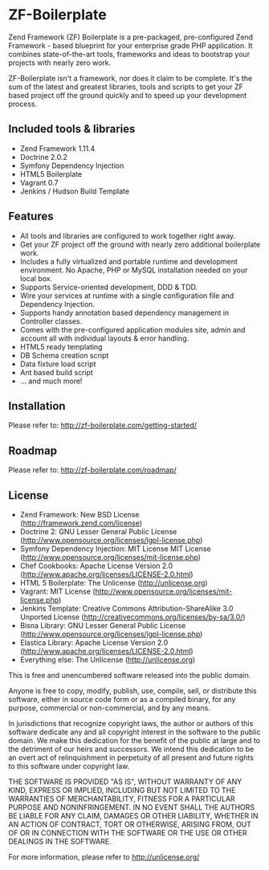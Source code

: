 ZF-Boilerplate
==============

Zend Framework (ZF) Boilerplate is a pre-packaged, pre-configured Zend Framework - based blueprint for your
enterprise grade PHP application. It combines state-of-the-art tools, frameworks and ideas to
bootstrap your projects with nearly zero work.

ZF-Boilerplate isn't a framework, nor does it claim to be complete. It's the sum of the latest and greatest libraries,
tools and scripts to get your ZF based project off the ground quickly and to speed up your development process.

Included tools & libraries
--------------------------
* Zend Framework 1.11.4
* Doctrine 2.0.2
* Symfony Dependency Injection
* HTML5 Boilerplate
* Vagrant 0.7
* Jenkins / Hudson Build Template

Features
--------
* All tools and libraries are configured to work together right away.
* Get your ZF project off the ground with nearly zero additional boilerplate work.
* Includes a fully virtualized and portable runtime and development environment. No Apache, PHP or MySQL installation needed on your local box.
* Supports Service-oriented development, DDD & TDD.
* Wire your services at runtime with a single configuration file and Dependency Injection.
* Supports handy annotation based dependency management in Controller classes.
* Comes with the pre-configured application modules site, admin and account all with individual layouts & error handling.
* HTML5 ready templating
* DB Schema creation script
* Data fixture load script
* Ant based build script
* ... and much more!


Installation
------------

Please refer to: http://zf-boilerplate.com/getting-started/


Roadmap
-------

Please refer to: http://zf-boilerplate.com/roadmap/


License
-------
* Zend Framework: New BSD License (http://framework.zend.com/license)
* Doctrine 2: GNU Lesser General Public License (http://www.opensource.org/licenses/lgpl-license.php)
* Symfony Dependency Injection: MIT License MIT License (http://www.opensource.org/licenses/mit-license.php)
* Chef Cookbooks: Apache License Version 2.0 (http://www.apache.org/licenses/LICENSE-2.0.html)
* HTML 5 Boilerplate: The Unlicense (http://unlicense.org)
* Vagrant: MIT License (http://www.opensource.org/licenses/mit-license.php)
* Jenkins Template: Creative Commons Attribution-ShareAlike 3.0 Unported License (http://creativecommons.org/licenses/by-sa/3.0/)
* Bisna Library: GNU Lesser General Public License (http://www.opensource.org/licenses/lgpl-license.php)
* Elastica Library: Apache License Version 2.0 (http://www.apache.org/licenses/LICENSE-2.0.html)
* Everything else: The Unlicense (http://unlicense.org)


This is free and unencumbered software released into the public domain.

Anyone is free to copy, modify, publish, use, compile, sell, or
distribute this software, either in source code form or as a compiled
binary, for any purpose, commercial or non-commercial, and by any
means.

In jurisdictions that recognize copyright laws, the author or authors
of this software dedicate any and all copyright interest in the
software to the public domain. We make this dedication for the benefit
of the public at large and to the detriment of our heirs and
successors. We intend this dedication to be an overt act of
relinquishment in perpetuity of all present and future rights to this
software under copyright law.

THE SOFTWARE IS PROVIDED "AS IS", WITHOUT WARRANTY OF ANY KIND,
EXPRESS OR IMPLIED, INCLUDING BUT NOT LIMITED TO THE WARRANTIES OF
MERCHANTABILITY, FITNESS FOR A PARTICULAR PURPOSE AND NONINFRINGEMENT.
IN NO EVENT SHALL THE AUTHORS BE LIABLE FOR ANY CLAIM, DAMAGES OR
OTHER LIABILITY, WHETHER IN AN ACTION OF CONTRACT, TORT OR OTHERWISE,
ARISING FROM, OUT OF OR IN CONNECTION WITH THE SOFTWARE OR THE USE OR
OTHER DEALINGS IN THE SOFTWARE.

For more information, please refer to <http://unlicense.org/>


